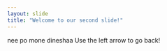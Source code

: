 ```yaml
---
layout: slide
title: "Welcome to our second slide!"
---
```

nee po mone dineshaa
Use the left arrow to go back!
